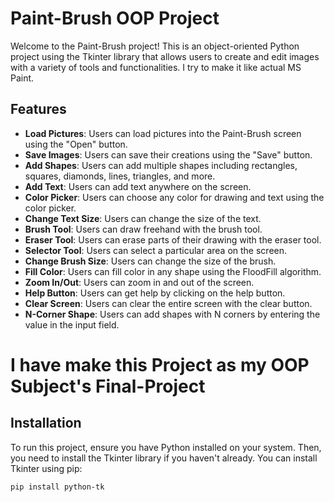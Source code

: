 # Paint-Brush OOP Project

Welcome to the Paint-Brush project! This is an object-oriented Python project using the Tkinter library that allows users to create and edit images with a variety of tools and functionalities. I try to make it like actual MS Paint.

## Features

- **Load Pictures**: Users can load pictures into the Paint-Brush screen using the "Open" button.
- **Save Images**: Users can save their creations using the "Save" button.
- **Add Shapes**: Users can add multiple shapes including rectangles, squares, diamonds, lines, triangles, and more.
- **Add Text**: Users can add text anywhere on the screen.
- **Color Picker**: Users can choose any color for drawing and text using the color picker.
- **Change Text Size**: Users can change the size of the text.
- **Brush Tool**: Users can draw freehand with the brush tool.
- **Eraser Tool**: Users can erase parts of their drawing with the eraser tool.
- **Selector Tool**: Users can select a particular area on the screen.
- **Change Brush Size**: Users can change the size of the brush.
- **Fill Color**: Users can fill color in any shape using the FloodFill algorithm.
- **Zoom In/Out**: Users can zoom in and out of the screen.
- **Help Button**: Users can get help by clicking on the help button.
- **Clear Screen**: Users can clear the entire screen with the clear button.
- **N-Corner Shape**: Users can add shapes with N corners by entering the value in the input field.
  
# I have make this Project as my OOP Subject's Final-Project
## Installation

To run this project, ensure you have Python installed on your system. Then, you need to install the Tkinter library if you haven't already. You can install Tkinter using pip:

```bash
pip install python-tk

